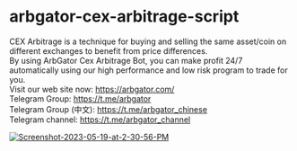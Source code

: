 # arbgator-cex-arbitrage-script

CEX Arbitrage is a technique for buying and selling the same asset/coin on different exchanges to benefit from price differences.
<br>By using ArbGator Cex Arbitrage Bot, you can make profit 24/7 automatically using our high performance and low risk program to trade for you.
<br>Visit our web site now: https://arbgator.com/
<br>Telegram Group: https://t.me/arbgator
<br>Telegram Group (中文): https://t.me/arbgator_chinese
<br>Telegram channel: https://t.me/arbgator_channel

<a href="https://ibb.co/vk6TntY"><img src="https://i.ibb.co/89LfZhc/Screenshot-2023-05-19-at-2-30-56-PM.png" alt="Screenshot-2023-05-19-at-2-30-56-PM" border="0"></a>
